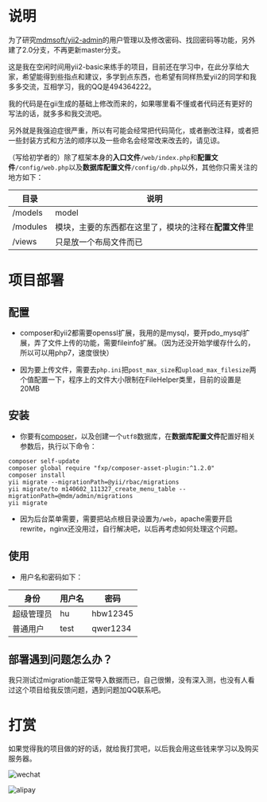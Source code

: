 # 说明

为了研究[mdmsoft/yii2-admin](https://github.com/mdmsoft/yii2-admin)的用户管理以及修改密码、找回密码等功能，另外建了2.0分支，不再更新master分支。

这是我在空闲时间用yii2-basic来练手的项目，目前还在学习中，在此分享给大家，希望能得到些指点和建议，多学到点东西，也希望有同样热爱yii2的同学和我多多交流，互相学习，我的QQ是494364222。

我的代码是在gii生成的基础上修改而来的，如果哪里看不懂或者代码还有更好的写法的话，就多多和我交流吧。

另外就是我强迫症很严重，所以有可能会经常把代码简化，或者删改注释，或者把一些封装方式和方法的顺序以及一些命名会经常改来改去的，请见谅。

（写给初学者的）除了框架本身的**入口文件**`/web/index.php`和**配置文件**`/config/web.php`以及**数据库配置文件**`/config/db.php`以外，其他你只需关注的地方如下：

目录 | 说明
---|---
/models | model
/modules | 模块，主要的东西都在这里了，模块的注释在**配置文件**里
/views | 只是放一个布局文件而已

# 项目部署

## 配置

* composer和yii2都需要openssl扩展，我用的是mysql，要开pdo_mysql扩展，弄了文件上传的功能，需要fileinfo扩展。（因为还没开始学缓存什么的，所以可以用php7，速度很快）

* 因为要上传文件，需要去`php.ini`把`post_max_size`和`upload_max_filesize`两个值配置一下，程序上的文件大小限制在FileHelper类里，目前的设置是20MB

## 安装

* 你要有[composer](http://docs.phpcomposer.com/)，以及创建一个`utf8`数据库，在**数据库配置文件**配置好相关参数后，执行以下命令：

```
composer self-update
composer global require "fxp/composer-asset-plugin:^1.2.0"
composer install
yii migrate --migrationPath=@yii/rbac/migrations
yii migrate/to m140602_111327_create_menu_table --migrationPath=@mdm/admin/migrations
yii migrate
```

* 因为后台菜单需要，需要把站点根目录设置为`/web`，apache需要开启rewrite，nginx还没用过，自行解决吧，以后再考虑如何处理这个问题。

## 使用

* 用户名和密码如下：

身份 | 用户名 | 密码 |
---|---|---
超级管理员 | hu | hbw12345
普通用户 | test | qwer1234

## 部署遇到问题怎么办？

我只测试过migration能正常导入数据而已，自己很懒，没有深入测，也没有人看过这个项目给我反馈问题，遇到问题加QQ联系吧。

# 打赏

如果觉得我的项目做的好的话，就给我打赏吧，以后我会用这些钱来学习以及购买服务器。

![wechat](https://raw.githubusercontent.com/hubeiwei/laohu-yii2/master/web/wechat_pay.png "微信")

![alipay](https://raw.githubusercontent.com/hubeiwei/laohu-yii2/master/web/ali_pay.jpg "支付宝")
